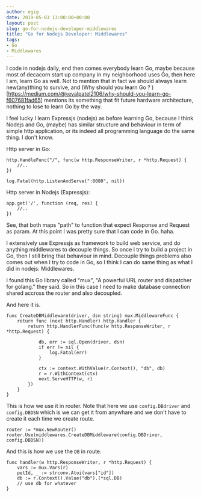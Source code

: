 ```yaml
---
author: egig
date: 2019-05-03 13:00:00+00:00
layout: post
slug: go-for-nodejs-developer-middlewares
title: "Go for Nodejs Developer: Middlewares"
tags:
- Go
- Middlewares
---
```


I code in nodejs daily, end then comes everybody learn Go, maybe because most of decacorn start up company in my neighborhood uses Go, then here I am, learn Go as well. Not to mention that in fact we should always learn new(any)thing to survive, and (Why should you learn Go ? )[https://medium.com/@kevalpatel2106/why-should-you-learn-go-f607681fad65] mentions its something that fit future hardware architecture, nothing to lose to learn Go by the way.<!-- more -->

I feel lucky I learn Expressjs (nodejs) as before learning Go, because  I think Nodejs and Go, (maybe) has similar structure and behaviour in term of simple http application, or its indeed all programming language do the same thing. I don't know.

Http server in Go:

```
http.HandleFunc("/", func(w http.ResponseWriter, r *http.Request) {
	//..
})

log.Fatal(http.ListenAndServe(":8080", nil))
```

Http server in Nodejs (Expressjs):

```
app.get('/', function (req, res) {
	//..
})
```

See, that both maps "path" to function that expect Response and Request as param. At this point I was pretty sure that I can code in Go. haha.


I extensively use Expressjs as framework to build web service, and do anything middlewares to decouple things. So once I try to build a project in Go, then I still bring that behaviour in mind. Decouple things problems also comes out when I try to code in Go, so I think I can do same thing as what I did in nodejs: Middlewares.

I found this Go library called "mux", "A powerful URL router and dispatcher for golang." they said. So in this case I need to make database connection shared accross the router and also decoupled.

And here it is.

```
func CreateDBMiddleware(driver, dsn string) mux.MiddlewareFunc {
	return func (next http.Handler) http.Handler {
		return http.HandlerFunc(func(w http.ResponseWriter, r *http.Request) {

			db, err := sql.Open(driver, dsn)
			if err != nil {
				log.Fatal(err)
			}

			ctx := context.WithValue(r.Context(), "db", db)
			r = r.WithContext(ctx)
			next.ServeHTTP(w, r)
		})
	}
}
```


This is how we use it in router. Note that here we use `config.DBdriver` and `config.DBDSN` which is we can get it from anywhare and we don't have to create it each time we create route.
```
router := *mux.NewRouter()
router.Use(middlewares.CreateDBMiddleware(config.DBDriver, config.DBDSN))
```

And this is how we use the `DB` in route.

```
func handler(w http.ResponseWriter, r *http.Request) {
	vars := mux.Vars(r)
	petId, _ := strconv.Atoi(vars["id"])
	db := r.Context().Value("db").(*sql.DB)
	// use db for whatever
}
```
